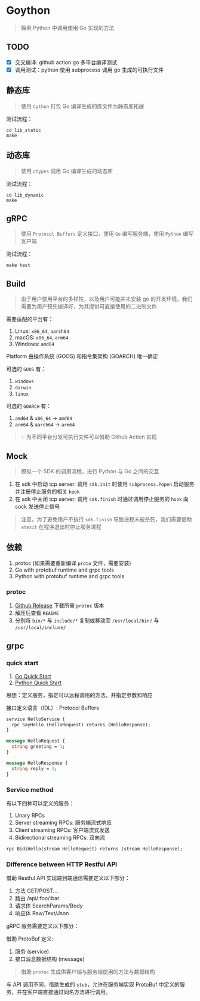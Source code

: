 # Goython

> 探索 Python 中调用使用 Go 实现的方法

## TODO

- [x] 交叉编译: github action go 多平台编译测试
- [x] 调用测试：python 使用 subprocess 调用 go 生成的可执行文件

## 静态库

> 使用 `Cython` 打包 Go 编译生成的库文件为静态库拓展

测试流程：

```shell
cd lib_static
make
```

## 动态库

> 使用 `ctypes` 调用 Go 编译生成的动态库

测试流程：

```shell
cd lib_dynamic
make
```

## gRPC

> 使用 `Protocol Buffers` 定义接口，使用 `Go` 编写服务端，使用 `Python` 编写客户端

测试流程：

```shell
make test
```

## Build

> 由于用户使用平台的多样性，以及用户可能并未安装 go 的开发环境，我们需要为用户预先编译好，为其提供可直接使用的二进制文件

需要适配的平台有：

1. Linux: `x86_64`, `aarch64`
2. macOS: `x86_64`, `arm64`
3. Windows: `amd64`

Platform 由操作系统 (GOOS) 和指令集架构 (GOARCH) 唯一确定

可选的 `GOOS` 有：

1. `windows`
2. `darwin`
3. `linux`

可选的 `GOARCH` 有：

1. `amd64` & `x86_64` -> `amd64`
2. `arm64` & `aarch64` -> `arm64`

> 💡 为不同平台分发可执行文件可以借助 Github Action 实现

## Mock

> 模拟一个 SDK 的调用流程，进行 Python 与 Go 之间的交互

1. 在 sdk 中启动 tcp server:
	调用 `sdk.init` 时使用 `subprocess.Popen` 启动服务并注册停止服务的相关 `hook`
2. 在 sdk 中关闭 tcp server:
	调用 `sdk.finish` 时通过调用停止服务的 `hook` 向 sock 发送停止信号

> 注意，为了避免用户不执行 `sdk.finish` 导致进程未被杀死，我们需要借助 `atexit` 在程序退出时停止服务进程

## 依赖

1. protoc (如果需要重新编译 `proto` 文件，需要安装)
2. Go with protobuf runtime and grpc tools
3. Python with protobuf runtime and grpc tools

### protoc

1. [Github Release](https://github.com/protocolbuffers/protobuf/releases) 下载所需 `protoc` 版本
2. 解压后查看 `README`
3. 分别将 `bin/*` 与 `include/*` 复制或移动至 `/usr/local/bin/` 与 `/usr/local/include/`

## grpc

### quick start

1. [Go Quick Start](https://grpc.io/docs/languages/go/quickstart/)
2. [Python Quick Start](https://grpc.io/docs/languages/python/quickstart/)

思想：定义服务，指定可以远程调用的方法，并指定参数和响应

接口定义语言（IDL）: Protocol Buffers

```proto
service HelloService {
  rpc SayHello (HelloRequest) returns (HelloResponse);
}

message HelloRequest {
  string greeting = 1;
}

message HelloResponse {
  string reply = 1;
}
```

### Service method

有以下四种可以定义的服务：

1. Unary RPCs
2. Server streaming RPCs: 服务端流式响应
3. Client streaming RPCs: 客户端流式发送
4. Bidirectional streaming RPCs: 双向流

```proto
rpc BidiHello(stream HelloRequest) returns (stream HelloResponse);
```

### Difference between HTTP Restful API

借助 Restful API 实现端到端通信需要定义以下部分：

1. 方法 GET/POST...
2. 路由 /api/:foo/:bar
3. 请求体 SearchParams/Body
4. 响应体 Raw/Text/Json

gRPC 服务需要定义以下部分：

借助 ProtoBuf 定义:

1. 服务 (service)
2. 接口消息数据结构 (message)

> 借助 `protoc` 生成供客户端与服务端使用的方法与数据结构

与 API 调用不同，借助生成的 `stub`，允许在服务端实现 ProtoBuf 中定义的服务，并在客户端直接通过同名方法进行调用。
